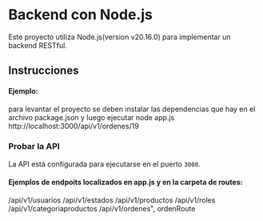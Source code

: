 # Backend con Node.js

Este proyecto utiliza Node.js(version v20.16.0) para implementar un backend RESTful.

## Instrucciones

#### Ejemplo:
para levantar el proyecto se deben instalar las dependencias que hay en el archivo package.json y luego ejecutar 
node app.js 
http://localhost:3000/api/v1/ordenes/19

### Probar la API
La API está configurada para ejecutarse en el puerto `3000`. 


#### Ejemplos de endpoits localizados en app.js y en la carpeta de routes:
/api/v1/usuarios
/api/v1/estados
/api/v1/productos
/api/v1/roles
/api/v1/categoriaproductos
/api/v1/ordenes", ordenRoute


